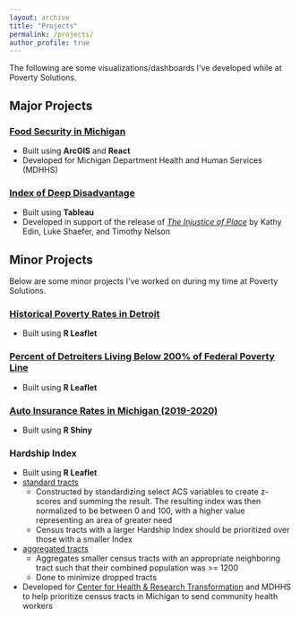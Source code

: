 ```yaml
---
layout: archive
title: "Projects"
permalink: /projects/
author_profile: true
---
```


The following are some visualizations/dashboards I've developed while at Poverty Solutions.

## Major Projects
### [Food Security in Michigan](https://food-security.fordschool.umich.edu/)
* Built using **ArcGIS** and **React**
* Developed for Michigan Department Health and Human Services (MDHHS)

### [Index of Deep Disadvantage](https://tableau.dsc.umich.edu/t/UM-Public/views/new_IDD_map_060223/MainDash?:embed_code_version=3&:embed=y&:loadOrderID=0&:display_spinner=no&:showAppBanner=false&:display_count=n&:showVizHome=n&:origin=viz_share_link)
* Built using **Tableau**
* Developed in support of the release of [_The Injustice of Place_](https://poverty.umich.edu/research-funding-opportunities/data-tools/understanding-communities-of-deep-disadvantage/) by Kathy Edin, Luke Shaefer, and Timothy Nelson

## Minor Projects
Below are some minor projects I've worked on during my time at Poverty Solutions.

### [Historical Poverty Rates in Detroit](http://www-personal.umich.edu/~sjubaed/Detroit_poverty_tracts.html)
* Built using **R Leaflet**

### [Percent of Detroiters Living Below 200% of Federal Poverty Line](http://www-personal.umich.edu/~sjubaed/Detroit_FPL_tracts.html)
* Built using **R Leaflet**

### [Auto Insurance Rates in Michigan (2019-2020)](http://www-personal.umich.edu/~sjubaed/michigan_autoinsurance.html)
* Built using **R Shiny**

### Hardship Index
* Built using **R Leaflet**
* [standard tracts](http://www-personal.umich.edu/~sjubaed/MI_choropleth_hardship_Jubaed.html)
  * Constructed by standardizing select ACS variables to create z-scores and summing the result. The resulting index was then normalized to be between 0 and 100, with a higher value representing an area of greater need
  * Census tracts with a larger Hardship Index should be prioritized over those with a smaller Index
* [aggregated tracts](http://www-personal.umich.edu/~sjubaed/MI_choropleth_hardship_Jubaed_aggregated.html)
  * Aggregates smaller census tracts with an appropriate neighboring tract such that their combined population was >= 1200
  * Done to minimize dropped tracts
* Developed for [Center for Health & Research Transformation](https://chrt.org/) and MDHHS to help prioritize census tracts in Michigan to send community health workers

<!--
#{% include base_path %}

#{% for post in site.teaching reversed %}
#  {% include archive-single.html %}
#{% endfor %}
--->
